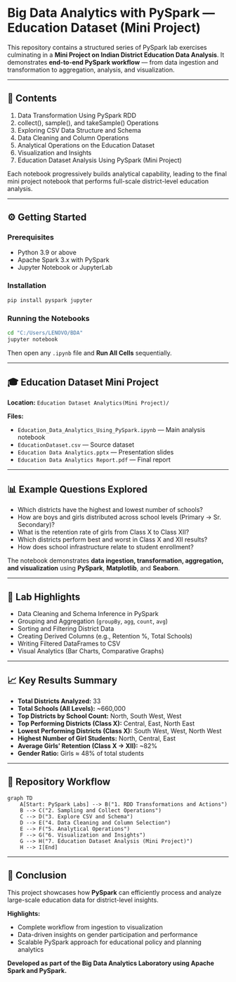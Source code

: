 # Big Data Analytics with PySpark — Education Dataset (Mini Project)

This repository contains a structured series of PySpark lab exercises culminating in a **Mini Project on Indian District Education Data Analysis**.
It demonstrates **end-to-end PySpark workflow** — from data ingestion and transformation to aggregation, analysis, and visualization.

---

## 📘 Contents

1. Data Transformation Using PySpark RDD
2. collect(), sample(), and takeSample() Operations
3. Exploring CSV Data Structure and Schema
4. Data Cleaning and Column Operations
5. Analytical Operations on the Education Dataset
6. Visualization and Insights
7. Education Dataset Analysis Using PySpark (Mini Project)

Each notebook progressively builds analytical capability, leading to the final mini project notebook that performs full-scale district-level education analysis.

---

## ⚙️ Getting Started

### Prerequisites

* Python 3.9 or above
* Apache Spark 3.x with PySpark
* Jupyter Notebook or JupyterLab

### Installation

```bash
pip install pyspark jupyter
```

### Running the Notebooks

```bash
cd "C:/Users/LENOVO/BDA"
jupyter notebook
```

Then open any `.ipynb` file and **Run All Cells** sequentially.

---

## 🎓 Education Dataset Mini Project

**Location:**
`Education Dataset Analytics(Mini Project)/`

**Files:**

* `Education_Data_Analytics_Using_PySpark.ipynb` — Main analysis notebook
* `EducationDataset.csv` — Source dataset
* `Education Data Analytics.pptx` — Presentation slides
* `Education Data Analytics Report.pdf` — Final report

---

## 📊 Example Questions Explored

* Which districts have the highest and lowest number of schools?
* How are boys and girls distributed across school levels (Primary → Sr. Secondary)?
* What is the retention rate of girls from Class X to Class XII?
* Which districts perform best and worst in Class X and XII results?
* How does school infrastructure relate to student enrollment?

The notebook demonstrates **data ingestion, transformation, aggregation, and visualization** using **PySpark**, **Matplotlib**, and **Seaborn**.

---

## 🧮 Lab Highlights

* Data Cleaning and Schema Inference in PySpark
* Grouping and Aggregation (`groupBy`, `agg`, `count`, `avg`)
* Sorting and Filtering District Data
* Creating Derived Columns (e.g., Retention %, Total Schools)
* Writing Filtered DataFrames to CSV
* Visual Analytics (Bar Charts, Comparative Graphs)

---

## 📈 Key Results Summary

* **Total Districts Analyzed:** 33
* **Total Schools (All Levels):** ~660,000
* **Top Districts by School Count:** North, South West, West
* **Top Performing Districts (Class X):** Central, East, North East
* **Lowest Performing Districts (Class X):** South West, West, North West
* **Highest Number of Girl Students:** North, Central, East
* **Average Girls’ Retention (Class X → XII):** ~82%
* **Gender Ratio:** Girls ≈ 48% of total students

---

## 🔁 Repository Workflow

```mermaid
graph TD
    A[Start: PySpark Labs] --> B("1. RDD Transformations and Actions")
    B --> C("2. Sampling and Collect Operations")
    C --> D("3. Explore CSV and Schema")
    D --> E("4. Data Cleaning and Column Selection")
    E --> F("5. Analytical Operations")
    F --> G("6. Visualization and Insights")
    G --> H("7. Education Dataset Analysis (Mini Project)")
    H --> I[End]
```

---

## 🧠 Conclusion

This project showcases how **PySpark** can efficiently process and analyze large-scale education data for district-level insights.

**Highlights:**

* Complete workflow from ingestion to visualization
* Data-driven insights on gender participation and performance
* Scalable PySpark approach for educational policy and planning analytics

**Developed as part of the Big Data Analytics Laboratory using Apache Spark and PySpark.**
